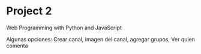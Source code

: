 # Project 2

Web Programming with Python and JavaScript

Algunas opciones: Crear canal, imagen del canal, agregar grupos, Ver quien comenta


